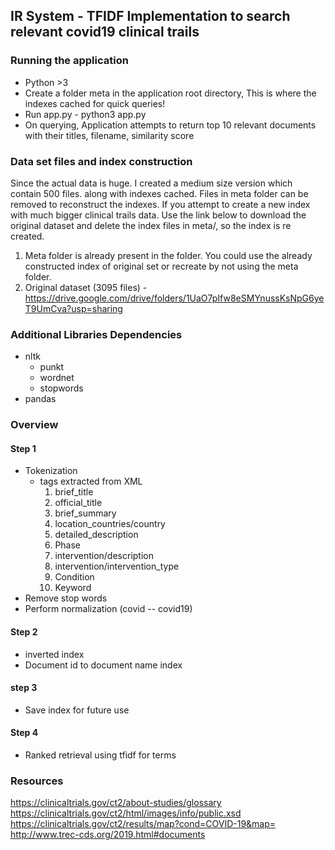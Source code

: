 ## IR System - TFIDF Implementation to search relevant covid19 clinical trails

### Running the application
- Python >3
- Create a folder meta in the application root directory, This is where the indexes cached for quick queries!
- Run app.py
       - python3 app.py <path-to-data-file-dir>
- On querying, Application attempts to return top 10 relevant documents with their titles, filename, similarity score
       
### Data set files and index construction
Since the actual data is huge. I created a medium size version which contain 500 files. along with indexes cached. 
Files in meta folder can be removed to reconstruct the indexes. If you attempt to create a new index with much bigger clinical trails data.
Use the link below to download the original dataset and delete the index files in meta/, so the index is re created.

1. Meta folder is already present in the folder. You could use the already constructed index of original set or recreate by not 
using the meta folder.
1. Original dataset (3095 files) - https://drive.google.com/drive/folders/1UaO7pIfw8eSMYnussKsNpG6yeT9UmCva?usp=sharing

### Additional Libraries Dependencies
- nltk
    - punkt
    - wordnet
    - stopwords
- pandas

### Overview
#### Step 1
- Tokenization
    - tags extracted from XML
        1.	brief_title 
        2.	official_title
        3.	brief_summary
        4.	location_countries/country
        5.	detailed_description
        6.	Phase
        7.	intervention/description
        8.	intervention/intervention_type
        9.	Condition
        10.	Keyword
- Remove stop words
- Perform normalization (covid -- covid19)

#### Step 2
- inverted index 
- Document id to document name index

#### step 3
- Save index for future use

#### Step 4
- Ranked retrieval using tfidf for terms

### Resources
https://clinicaltrials.gov/ct2/about-studies/glossary
https://clinicaltrials.gov/ct2/html/images/info/public.xsd
https://clinicaltrials.gov/ct2/results/map?cond=COVID-19&map=
http://www.trec-cds.org/2019.html#documents
